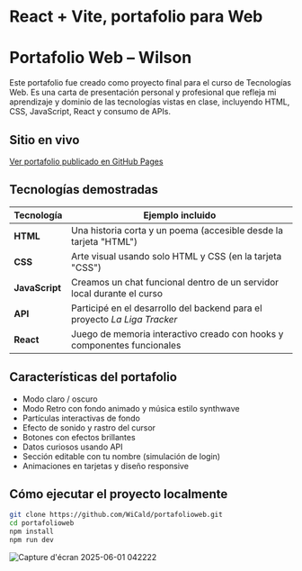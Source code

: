 # React + Vite, portafolio para Web



# Portafolio Web – Wilson

Este portafolio fue creado como proyecto final para el curso de Tecnologías Web. Es una carta de presentación personal y profesional que refleja mi aprendizaje y dominio de las tecnologías vistas en clase, incluyendo HTML, CSS, JavaScript, React y consumo de APIs.  

## Sitio en vivo
[Ver portafolio publicado en GitHub Pages](https://wicald.github.io/portafolioweb/)

## Tecnologías demostradas
| Tecnología   | Ejemplo incluido |
|--------------|------------------|
| **HTML**     | Una historia corta y un poema (accesible desde la tarjeta "HTML") |
| **CSS**      | Arte visual usando solo HTML y CSS (en la tarjeta "CSS") |
| **JavaScript** | Creamos un chat funcional dentro de un servidor local durante el curso |
| **API**      | Participé en el desarrollo del backend para el proyecto *La Liga Tracker* |
| **React**    | Juego de memoria interactivo creado con hooks y componentes funcionales |

## Características del portafolio
- Modo claro / oscuro
- Modo Retro con fondo animado y música estilo synthwave
- Partículas interactivas de fondo
- Efecto de sonido y rastro del cursor
- Botones con efectos brillantes
- Datos curiosos usando API
- Sección editable con tu nombre (simulación de login)
- Animaciones en tarjetas y diseño responsive

## Cómo ejecutar el proyecto localmente

```bash
git clone https://github.com/WiCald/portafolioweb.git
cd portafolioweb
npm install
npm run dev
```
![Capture d'écran 2025-06-01 042222](https://github.com/user-attachments/assets/d87a2d51-b8c8-4bcc-979f-bd0ce85bbb80)

